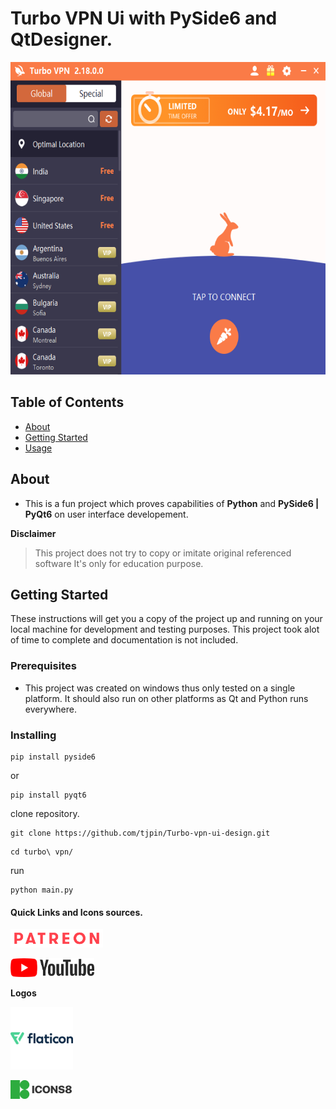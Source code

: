 # Turbo VPN Ui with PySide6 and QtDesigner.
<img src="assets/turbo.png" width=auto height=500px alt="Turbo Vpn ui Clone">

## Table of Contents

- [About](#about)
- [Getting Started](#getting_started)
- [Usage](#usage)

## About <a name = "about"></a>

- This is a fun project which proves capabilities of **Python** and **PySide6 | PyQt6** on user interface developement.

**Disclaimer**
> This project does not try to copy or imitate original referenced software
> It's only for education purpose. 

## Getting Started <a name = "getting_started"></a>

These instructions will get you a copy of the project up and running on your local machine for development and testing purposes.
This project took alot of time to complete and documentation is not included.

### Prerequisites
* This project was created on windows thus only tested on a single platform. It should also run on other platforms as Qt and Python runs everywhere.


### Installing

```
pip install pyside6
```
or
```
pip install pyqt6
```

clone repository.
```
git clone https://github.com/tjpin/Turbo-vpn-ui-design.git
```

```
cd turbo\ vpn/
```

run
```
python main.py
```

#### Quick Links and Icons sources.
<p align="left">
  <a href='https://www.patreon.com/chairmanstudios' target="_blank"><img src="assets/patreon.png" width=auto height=30 title="Patreon💖💖💖✔"></a>
</p>
<p align="left">
  <a href='https://www.youtube.com/channel/UCQdH3uO0rIg5ctg8PFb27Pg' target="_blank"><img src="assets/yt.png" width=auto height=30 title="Patreon ✨✔"></a>
</p>

**Logos**
<p align="left">
  <a href='https://www.flaticon.com/search' target="_blank"><img src="assets/flaticon.png" width=auto height=100 title="Flaticons ✨✔"></a>
</p>
<p align="left">
  <a href='https://icons8.com/app/' target="_blank"><img src="assets/pichon.png" width=auto height=30 title="Flaticons ✨✔"></a>
</p>

